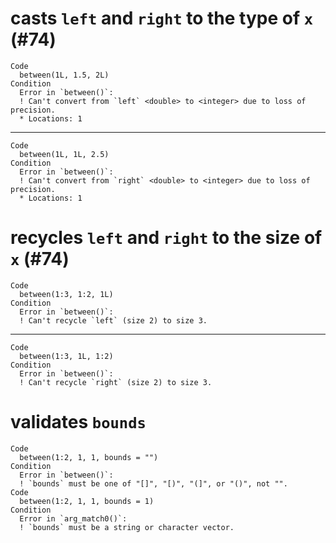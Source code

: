 # casts `left` and `right` to the type of `x` (#74)

    Code
      between(1L, 1.5, 2L)
    Condition
      Error in `between()`:
      ! Can't convert from `left` <double> to <integer> due to loss of precision.
      * Locations: 1

---

    Code
      between(1L, 1L, 2.5)
    Condition
      Error in `between()`:
      ! Can't convert from `right` <double> to <integer> due to loss of precision.
      * Locations: 1

# recycles `left` and `right` to the size of `x` (#74)

    Code
      between(1:3, 1:2, 1L)
    Condition
      Error in `between()`:
      ! Can't recycle `left` (size 2) to size 3.

---

    Code
      between(1:3, 1L, 1:2)
    Condition
      Error in `between()`:
      ! Can't recycle `right` (size 2) to size 3.

# validates `bounds`

    Code
      between(1:2, 1, 1, bounds = "")
    Condition
      Error in `between()`:
      ! `bounds` must be one of "[]", "[)", "(]", or "()", not "".
    Code
      between(1:2, 1, 1, bounds = 1)
    Condition
      Error in `arg_match0()`:
      ! `bounds` must be a string or character vector.

